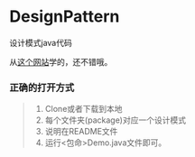 # DesignPattern

设计模式java代码

从[这个网站](http://www.runoob.com/design-pattern/design-pattern-tutorial.html)学的，还不错哦。

### 正确的打开方式

>1. Clone或者下载到本地
>2. 每个文件夹(package)对应一个设计模式
>3. 说明在README文件
>4. 运行<包命>Demo.java文件即可。
